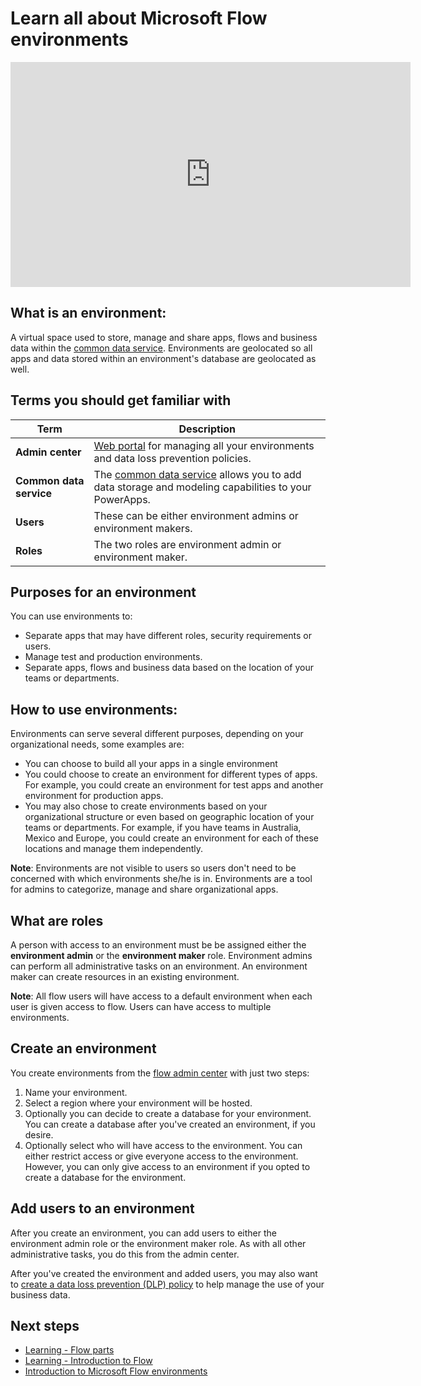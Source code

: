 <properties
   pageTitle="All about environments | Microsoft Flow"
   description="Learn about environments in Microsoft Flow"
   services=""
   suite="flow"
   documentationCenter="na"
   authors="msftman"
   manager="anneta"
   editor=""
   tags=""
   featuredVideoId=""
   courseDuration="5m"/>

<tags
   ms.service="flow"
   ms.devlang="na"
   ms.topic="get-started-article"
   ms.tgt_pltfrm="na"
   ms.workload="na"
   ms.date="11/24/2016"
   ms.author="deonhe"/>


# Learn all about Microsoft Flow environments

<iframe width="640" height="360" src="https://www.youtube.com/embed/wnScBLz7css?list=PL8nfc9haGeb55I9wL9QnWyHp3ctU2_ThF" frameborder="0" allowfullscreen></iframe>

## What is an environment:
A virtual space used to store, manage and share apps, flows and business data within the [common data service](https://powerapps.microsoft.com/blog/powerapps-cds-ga/). Environments are geolocated so all apps and data stored within an environment's database are geolocated as well.  

## Terms you should get familiar with
Term|Description
-----|-----
**Admin center**|[Web portal](https://admin.flow.microsoft.com) for managing all your environments and data loss prevention policies.
**Common data service**|The [common data service](https://powerapps.microsoft.com/blog/powerapps-cds-ga/) allows you to add data storage and modeling capabilities to your PowerApps. 
**Users**|These can be either environment admins or environment makers.
**Roles**|The two roles are environment admin or environment maker.


## Purposes for an environment

You can use environments to:  
- Separate apps that may have different roles, security requirements or users.  
- Manage test and production environments.  
- Separate apps, flows and business data based on the location of your teams or departments.  

## How to use environments:
Environments can serve several different purposes, depending on your organizational needs, some examples are:
- You can choose to build all your apps in a single environment
- You could choose to create an environment for different types of apps. For example, you could create an environment for test apps and another environment for production apps.  
- You may also chose to create environments based on your organizational structure or even based on geographic location of your teams or departments. For example, if you have teams in Australia, Mexico and Europe, you could create an environment for each of these locations and manage them independently.  

**Note**: Environments are not visible to users so users don't need to be concerned with which environments she/he is in. Environments are a tool for admins to categorize, manage and share organizational apps.  

## What are roles
A person with access to an environment must be be assigned either the **environment admin** or the **environment maker** role. Environment admins can perform all administrative tasks on an environment. An environment maker can create resources in an existing environment.  

**Note**: All flow users will have access to a default environment when each user is given access to flow. Users can have access to multiple environments.  

## Create an environment
You create environments from the [flow admin center](https://admin.flow.microsoft.com) with just two steps:
1. Name your environment.
2. Select a region where your environment will be hosted.
3. Optionally you can decide to create a database for your environment. You can create a database after you've created an environment, if you desire.
4. Optionally select who will have access to the environment. You can either restrict access or give everyone access to the environment. However, you can only give access to an environment if you opted to create a database for the environment. 

## Add users to an environment
After you create an environment, you can add users to either the environment admin role or the environment maker role. As with all other administrative tasks, you do this from the admin center.  

After you've created the environment and added users, you may also want to [create a data loss prevention (DLP) policy](../prevent-data-loss.md) to help manage the use of your business data.  

## Next steps  
- [Learning - Flow parts](./learning-flow-parts.md)
- [Learning - Introduction to Flow](./learning-introducing-flow.md)  
- [Introduction to Microsoft Flow environments](../getting-started.md)  
